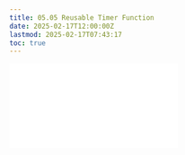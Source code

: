 ```yaml
---
title: 05.05 Reusable Timer Function
date: 2025-02-17T12:00:00Z
lastmod: 2025-02-17T07:43:17
toc: true
---
```


![Link to included file content](../../../../arduino/reusable-timer-function.md)
